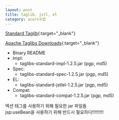 ```yaml
---
layout: post
title: taglib, jstl, el
category: acorn수업
---
```


[Standard Taglib](https://tomcat.apache.org/taglibs/standard/){:target="_blank"}  

[Apache Taglibs Downloads](http://tomcat.apache.org/download-taglibs.cgi){:target="_blank"}  
- Binary README
- Impl:
  - taglibs-standard-impl-1.2.5.jar (pgp, md5)
- Spec:
  - taglibs-standard-spec-1.2.5.jar (pgp, md5)
- EL:
  - taglibs-standard-jstlel-1.2.5.jar (pgp, md5)
- Compat:
  - taglibs-standard-compat-1.2.5.jar (pgp, md5)

액션 태그를 사용하기 위해 필요한 jar 파일들  
jsp:useBean을 사용하기 위해 반드시 필요하다!!!!!!!!!  
